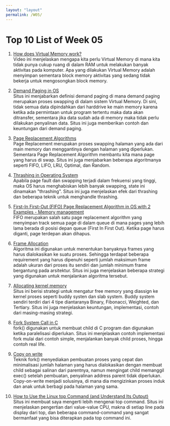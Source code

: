 ```yaml
---
layout: "layout"
permalink: /W05/
---
```


# Top 10 List of Week 05

1. [How does Virtual Memory work?](https://www.youtube.com/watch?v=59MxYkCs1rg)<br>
Video ini menjelaskan mengapa kita perlu Virtual Memory di mana kita tidak punya cukup ruang di dalam RAM untuk melakukan banyak aktivitas pada komputer. Apa yang dilakukan Virtual Memory adalah menyimpan sementara block memory aktivitas yang sedang tidak bekerja untuk mengosongkan block memory. 

2. [Demand Paging in OS](http://digitalthinkerhelp.com/demand-paging-in-os-operating-system-examples-advantages-working/)<br>
Situs ini menjabarkan definisi demand paging di mana demand paging merupakan proses swapping di dalam sistem Virtual Memory. Di sini, tidak semua data dipindahkan dari harddrive ke main memory karena ketika ada permintaan untuk program tertentu maka data akan ditransfer, sementara jika data sudah ada di memory maka tidak perlu dilakukan penyalinan data. Situs ini juga memberikan contoh dan keuntungan dari demand paging.

3. [Page Replacement Algorithms](https://www.gatevidyalay.com/page-replacement-algorithms-page-fault/)<br>
Page Replacement merupakan proses swapping halaman yang ada dari main memory dan menggantinya dengan halaman yang diperlukan. Sementara Page Replacement Algorithm membantu kita mana page yang harus di swap. Situs ini juga menjabarkan beberapa algoritmanya seperti FIFO, LIFO, LRU, Optimal, dan Random.

4. [Thrashing in Operating System](https://www.studytonight.com/operating-system/thrashing-in-operating-system)<br>
Apabila page fault dan swapping terjadi dalam frekuensi yang tinggi, maka OS harus menghabiskan lebih banyak swapping, state ini dinamakan "thrashing". Situs ini juga menjelaskan efek dari thrashing dan beberapa teknik untuk menghandle thrashing.

5. [First-In First-Out (FIFO) Page Replacement Algorithm in OS with 2 Examples - Memory management](https://www.youtube.com/watch?v=ET43MRKRuYM)<br>
FIFO merupakan salah satu page replacement algorithm yang menyimpan track semua page di dalam queue di mana pages yang lebih lama berada di posisi depan queue (First In First Out). Ketika page harus diganti, page terdepan akan dihapus. 

6. [Frame Allocation](https://www.techtud.com/short-notes/virtual-memory-frame-allocation-strategies-used-frame-allocation)<br>
Algoritma ini digunakan untuk menentukan banyaknya frames yang harus dialokasikan ke suatu proses. Sehingga terdapat beberapa requirement yang harus dipenuhi seperti jumlah maksimum frame adalah ukuran dari proses itu sendiri dan jumlah minimum frame bergantung pada arsitektur. Situs ini juga menjelaskan beberapa strategi yang digunakan untuk menjalankan algoritma tersebut. 

7. [Allocating kernel memory](https://www.geeksforgeeks.org/operating-system-allocating-kernel-memory-buddy-system-slab-system/)<br>
Situs ini berisi strategi untuk mengatur free memory yang diassign ke kernel proses seperti buddy systen dan slab system. Buddy system sendiri terdiri dari 4 tipe diantaranya Binary, Fibonacci, Weighted, dan Tertiary. Situs ini juga menjelaskan keuntungan, implementasi, contoh dari masing-masing strategi. 

8. [Fork System Call in C](https://linuxhint.com/fork_linux_system_call_c/)<br>
fork() digunakan untuk membuat child di C program dan digunakan ketika paralelisasi diperlukan. Situs ini menjelaskan contoh implementasi fork mulai dari contoh simple, menjalankan banyak child proses, hingga contoh real life. 

9. [Copy on write](https://padakuu.com/article/95-copy-on-write)<br>
Teknik fork() menyediakan pembuatan proses yang cepat dan minimalisasi jumlah halaman yang harus dialokasikan dengan membuat child sebagai salinan dari parentnya, namun mengingat child memanggil exec() setelah pembuatan, penyalinan address parent tidak diperlukan. Copy-on-write menjadi solusinya, di mana dia mengizinkan proses induk dan anak untuk berbagi pada halaman yang sama. 

10. [How to Use the Linux top Command (and Understand Its Output)](https://www.howtogeek.com/668986/how-to-use-the-linux-top-command-and-understand-its-output/)<br>
Situs ini membuat saya mengerti lebih mengenai top command. Situs ini menjelaskan pengertian dari value-value CPU, makna di setiap line pada display dari top, dan beberapa command-command yang sangat bermanfaat yang bisa diterapkan pada top command ini.
